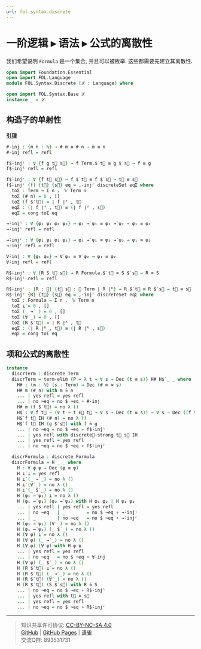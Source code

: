 ```yaml
---
url: fol.syntax.discrete
---
```


# 一阶逻辑 ▸ 语法 ▸ 公式的离散性

我们希望说明 `Formula` 是一个集合, 并且可以被枚举. 这些都需要先建立其离散性.

```agda
open import Foundation.Essential
open import FOL.Language
module FOL.Syntax.Discrete (ℒ : Language) where

open import FOL.Syntax.Base ℒ
instance _ = ℒ
```

## 构造子的单射性

**<u>引理</u>** 

```agda
#-inj : {m n : ℕ} → # m ≡ # n → m ≡ n
#-inj refl = refl
```

```agda
f$̇-injˡ : ∀ {f g t⃗ s⃗} → f Term.$̇ t⃗ ≡ g $̇ s⃗ → f ≡ g
f$̇-injˡ refl = refl
```

```agda
f$̇-injʳ : ∀ {f t⃗ s⃗} → f $̇ t⃗ ≡ f $̇ s⃗ → t⃗ ≡ s⃗
f$̇-injʳ {f} {t⃗} {s⃗} eq = ,-injʳ discreteSet eqΣ where
  toΣ : Term → Σ n ， 𝕍 Term n
  toΣ (# n) = 0 , []
  toΣ (f $̇ t⃗) = ∣ f ∣ᶠ , t⃗
  eqΣ : (∣ f ∣ᶠ , t⃗) ≡ (∣ f ∣ᶠ , s⃗)
  eqΣ = cong toΣ eq
```

```agda
→̇-injˡ : ∀ {φ₁ ψ₁ φ₂ ψ₂} → φ₁ →̇ ψ₁ ≡ φ₂ →̇ ψ₂ → φ₁ ≡ φ₂
→̇-injˡ refl = refl
```

```agda
→̇-injʳ : ∀ {φ₁ ψ₁ φ₂ ψ₂} → φ₁ →̇ ψ₁ ≡ φ₂ →̇ ψ₂ → ψ₁ ≡ ψ₂
→̇-injʳ refl = refl
```

```agda
∀̇-inj : ∀ {φ₁ φ₂} → ∀̇ φ₁ ≡ ∀̇ φ₂ → φ₁ ≡ φ₂
∀̇-inj refl = refl
```

```agda
R$̇-injˡ : ∀ {R S t⃗ s⃗} → R Formula.$̇ t⃗ ≡ S $̇ s⃗ → R ≡ S
R$̇-injˡ refl = refl
```

```agda
R$̇-injʳ : {R : 𝓡} {t⃗ s⃗ : 𝕍 Term ∣ R ∣ᴿ} → R $̇ t⃗ ≡ R $̇ s⃗ → t⃗ ≡ s⃗
R$̇-injʳ {R} {t⃗} {s⃗} eq = ,-injʳ discreteSet eqΣ where
  toΣ : Formula → Σ n ， 𝕍 Term n
  toΣ ⊥̇ = 0 , []
  toΣ (_ →̇ _) = 0 , []
  toΣ (∀̇ _) = 0 , []
  toΣ (R $̇ t⃗) = ∣ R ∣ᴿ , t⃗
  eqΣ : (∣ R ∣ᴿ , t⃗) ≡ (∣ R ∣ᴿ , s⃗)
  eqΣ = cong toΣ eq
```

## 项和公式的离散性

```agda
instance
  discrTerm : discrete Term
  discrTerm = term-elim {P = λ t → ∀ s → Dec (t ≡ s)} H# H$̇ _ _ where
    H# : (m : ℕ) (s : Term) → Dec (# m ≡ s)
    H# m (# n) with m ≟ n
    ... | yes refl = yes refl
    ... | no ¬eq = no $ ¬eq ∘ #-inj
    H# m (f $̇ t⃗) = no λ ()
    H$̇ : ∀ f t⃗ → (∀ t → t ∈⃗ t⃗ → ∀ s → Dec (t ≡ s)) → ∀ s → Dec ((f $̇ t⃗) ≡ s)
    H$̇ f t⃗ IH (# n) = no λ ()
    H$̇ f t⃗ IH (g $̇ s⃗) with f ≟ g
    ... | no ¬eq = no $ ¬eq ∘ f$̇-injˡ
    ... | yes refl with discrete𝕍-strong t⃗ s⃗ IH
    ... | yes refl = yes refl
    ... | no ¬eq = no $ ¬eq ∘ f$̇-injʳ
```

```agda
  discrFormula : discrete Formula
  discrFormula = H _ _ where
    H : ∀ φ ψ → Dec (φ ≡ ψ)
    H ⊥̇ ⊥̇ = yes refl
    H ⊥̇ (_ →̇ _) = no λ ()
    H ⊥̇ (∀̇ _) = no λ ()
    H ⊥̇ (_ $̇ _) = no λ ()
    H (φ₁ →̇ ψ₁) ⊥̇ = no λ ()
    H (φ₁ →̇ ψ₁) (φ₂ →̇ ψ₂) with H φ₁ φ₂ | H ψ₁ ψ₂
    ... | yes refl | yes refl = yes refl
    ... | no ¬eq   | _        = no $ ¬eq ∘ →̇-injˡ
    ... | _        | no ¬eq   = no $ ¬eq ∘ →̇-injʳ
    H (φ₁ →̇ ψ₁) (∀̇ _) = no λ ()
    H (φ₁ →̇ ψ₁) (_ $̇ _) = no λ ()
    H (∀̇ φ) ⊥̇ = no λ ()
    H (∀̇ φ) (_ →̇ _) = no λ ()
    H (∀̇ φ) (∀̇ ψ) with H φ ψ
    ... | yes refl = yes refl
    ... | no ¬eq   = no $ ¬eq ∘ ∀̇-inj
    H (∀̇ φ) (_ $̇ _) = no λ ()
    H (R $̇ t⃗) ⊥̇ = no λ ()
    H (R $̇ t⃗) (_ →̇ _) = no λ ()
    H (R $̇ t⃗) (∀̇ _) = no λ ()
    H (R $̇ t⃗) (S $̇ s⃗) with R ≟ S
    ... | no ¬eq = no $ ¬eq ∘ R$̇-injˡ
    ... | yes refl with t⃗ ≟ s⃗
    ... | yes refl = yes refl
    ... | no ¬eq = no $ ¬eq ∘ R$̇-injʳ
```

---
> 知识共享许可协议: [CC-BY-NC-SA 4.0](https://creativecommons.org/licenses/by-nc-sa/4.0/deed.zh)  
> [GitHub](https://github.com/choukh/MetaLogic/blob/main/src/FOL/Syntax/Discrete.lagda.md) | [GitHub Pages](https://choukh.github.io/MetaLogic/FOL.Syntax.Discrete.html) | [语雀](https://www.yuque.com/ocau/metalogic/fol.syntax.discrete)  
> 交流Q群: 893531731
